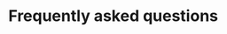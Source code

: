 <!-- START_METADATA
---
title: FAQ
sidebar_position: 4
---
END_METADATA -->

# Frequently asked questions
